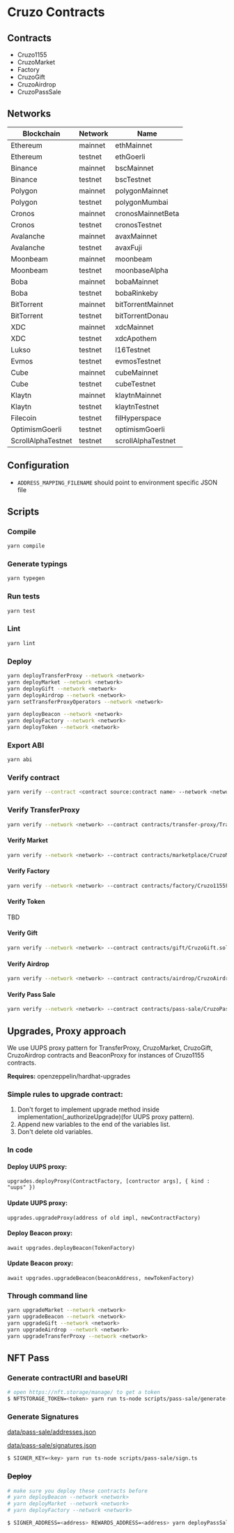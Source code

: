 # Cruzo Contracts

## Contracts

- Cruzo1155
- CruzoMarket
- Factory
- CruzoGift
- CruzoAirdrop
- CruzoPassSale

## Networks

| Blockchain         | Network | Name               |
| ------------------ | ------- | ------------------ |
| Ethereum           | mainnet | ethMainnet         |
| Ethereum           | testnet | ethGoerli          |
| Binance            | mainnet | bscMainnet         |
| Binance            | testnet | bscTestnet         |
| Polygon            | mainnet | polygonMainnet     |
| Polygon            | testnet | polygonMumbai      |
| Cronos             | mainnet | cronosMainnetBeta  |
| Cronos             | testnet | cronosTestnet      |
| Avalanche          | mainnet | avaxMainnet        |
| Avalanche          | testnet | avaxFuji           |
| Moonbeam           | mainnet | moonbeam           |
| Moonbeam           | testnet | moonbaseAlpha      |
| Boba               | mainnet | bobaMainnet        |
| Boba               | testnet | bobaRinkeby        |
| BitTorrent         | mainnet | bitTorrentMainnet  |
| BitTorrent         | testnet | bitTorrentDonau    |
| XDC                | mainnet | xdcMainnet         |
| XDC                | testnet | xdcApothem         |
| Lukso              | testnet | l16Testnet         |
| Evmos              | testnet | evmosTestnet       |
| Cube               | mainnet | cubeMainnet        |
| Cube               | testnet | cubeTestnet        |
| Klaytn             | mainnet | klaytnMainnet      |
| Klaytn             | testnet | klaytnTestnet      |
| Filecoin           | testnet | filHyperspace      |
| OptimismGoerli     | testnet | optimismGoerli     |
| ScrollAlphaTestnet | testnet | scrollAlphaTestnet |

## Configuration

- `ADDRESS_MAPPING_FILENAME` should point to environment specific JSON file

## Scripts

### Compile

```sh
yarn compile
```

### Generate typings

```sh
yarn typegen
```

### Run tests

```sh
yarn test
```

### Lint

```sh
yarn lint
```

### Deploy

```sh
yarn deployTransferProxy --network <network>
yarn deployMarket --network <network>
yarn deployGift --network <network>
yarn deployAirdrop --network <network>
yarn setTransferProxyOperators --network <network>

yarn deployBeacon --network <network>
yarn deployFactory --network <network>
yarn deployToken --network <network>
```

### Export ABI

```sh
yarn abi
```

### Verify contract

```sh
yarn verify --contract <contract source:contract name> --network <network> <contract> [<arg1> <arg2> ...]
```

### Verify TransferProxy

```sh
yarn verify --network <network> --contract contracts/transfer-proxy/TransferProxy.sol:TransferProxy <address>
```

#### Verify Market

```sh
yarn verify --network <network> --contract contracts/marketplace/CruzoMarket.sol:CruzoMarket <address>
```

#### Verify Factory

```sh
yarn verify --network <network> --contract contracts/factory/Cruzo1155Factory.sol:Cruzo1155Factory <address> <beaconAddress> <transferProxyAddress>
```

#### Verify Token

TBD

#### Verify Gift

```sh
yarn verify --network <network> --contract contracts/gift/CruzoGift.sol:CruzoGift <address>
```

#### Verify Airdrop

```sh
yarn verify --network <network> --contract contracts/airdrop/CruzoAirdrop.sol:CruzoAirdrop <address>
```

#### Verify Pass Sale

```sh
yarn verify --network <network> --contract contracts/pass-sale/CruzoPassSale.sol:CruzoPassSale --constructor-args data/pass-sale/verify-args.js <address>
```

## Upgrades, Proxy approach

We use UUPS proxy pattern for TransferProxy, CruzoMarket, CruzoGift, CruzoAirdrop contracts and BeaconProxy for instances of Cruzo1155 contracts.

**Requires:** openzeppelin/hardhat-upgrades

### Simple rules to upgrade contract:

1. Don't forget to implement upgrade method inside implementation(\_authorizeUpgrade)(for UUPS proxy pattern).
2. Append new variables to the end of the variables list.
3. Don't delete old variables.

### In code

#### Deploy UUPS proxy:

`upgrades.deployProxy(ContractFactory, [contructor args], { kind : "uups" })`

#### Update UUPS proxy:

`upgrades.upgradeProxy(address of old impl, newContractFactory)`

#### Deploy Beacon proxy:

`await upgrades.deployBeacon(TokenFactory)`

#### Update Beacon proxy:

`await upgrades.upgradeBeacon(beaconAddress, newTokenFactory)`

### Through command line

```sh
yarn upgradeMarket --network <network>
yarn upgradeBeacon --network <network>
yarn upgradeGift --network <network>
yarn upgradeAirdrop --network <network>
yarn upgradeTransferProxy --network <network>
```

## NFT Pass

### Generate contractURI and baseURI

```sh
# open https://nft.storage/manage/ to get a token
$ NFTSTORAGE_TOKEN=<token> yarn run ts-node scripts/pass-sale/generate-uris.ts
```

### Generate Signatures

[data/pass-sale/addresses.json](data/pass-sale/addresses.json)

[data/pass-sale/signatures.json](data/pass-sale/signatures.json)

```sh
$ SIGNER_KEY=<key> yarn run ts-node scripts/pass-sale/sign.ts
```

### ~~Deploy~~

```sh
# make sure you deploy these contracts before
# yarn deployBeacon --network <network>
# yarn deployMarket --network <network>
# yarn deployFactory --network <network>

$ SIGNER_ADDRESS=<address> REWARDS_ADDRESS=<address> yarn deployPassSale --network <network>
```
